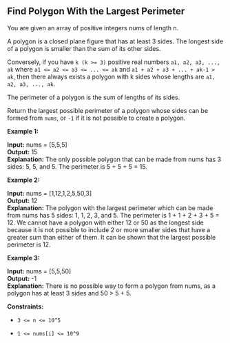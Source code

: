 ## Find Polygon With the Largest Perimeter

You are given an array of positive integers nums of length n.

A polygon is a closed plane figure that has at least 3 sides. The longest side of a polygon is smaller than the sum of its other sides.

Conversely, if you have ```k (k >= 3)``` positive real numbers ```a1, a2, a3, ..., ak``` where ```a1 <= a2 <= a3 <= ... <= ak``` and ```a1 + a2 + a3 + ... + ak-1 > ak```, then there always exists a polygon with k sides whose lengths are ```a1, a2, a3, ..., ak```.

The perimeter of a polygon is the sum of lengths of its sides.

Return the largest possible perimeter of a polygon whose sides can be formed from ```nums```, or ```-1``` if it is not possible to create a polygon.

 

**Example 1:**

**Input:** nums = [5,5,5] <br>
**Output:** 15            <br>
**Explanation:** The only possible polygon that can be made from nums has 3 sides: 5, 5, and 5. The perimeter is 5 + 5 + 5 = 15.

**Example 2:**

**Input:** nums = [1,12,1,2,5,50,3] <br>
**Output:** 12                      <br>
**Explanation:** The polygon with the largest perimeter which can be made from nums has 5 sides: 1, 1, 2, 3, and 5. The perimeter is 1 + 1 + 2 + 3 + 5 = 12.
We cannot have a polygon with either 12 or 50 as the longest side because it is not possible to include 2 or more smaller sides that have a greater sum than either of them.
It can be shown that the largest possible perimeter is 12.

**Example 3:**

**Input:** nums = [5,5,50] <br>
**Output:** -1             <br>
**Explanation:** There is no possible way to form a polygon from nums, as a polygon has at least 3 sides and 50 > 5 + 5.
 

**Constraints:**

- ```3 <= n <= 10^5```

- ```1 <= nums[i] <= 10^9```